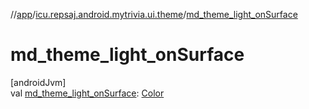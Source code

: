 //[app](../../index.md)/[icu.repsaj.android.mytrivia.ui.theme](index.md)/[md_theme_light_onSurface](md_theme_light_on-surface.md)

# md_theme_light_onSurface

[androidJvm]\
val [md_theme_light_onSurface](md_theme_light_on-surface.md): [Color](https://developer.android.com/reference/kotlin/androidx/compose/ui/graphics/Color.html)
